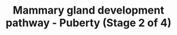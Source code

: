 ---
annotations:
- id: CL:0000314
  parent: native cell
  type: Cell Type Ontology
  value: milk secreting cell
- id: PW:0000004
  parent: regulatory pathway
  type: Pathway Ontology
  value: regulatory pathway
authors:
- Biodados
- Khanspers
- Elisa
- DeSl
- Egonw
- Eweitz
citedin: ''
communities: []
description: The primary mammary gland persists until puberty, when it grows and becomes
  branched. This results in the formation of secondary mammary gland.  ESR1 and NRIP1
  co-regulates PGR, STAT5A and AREG, which control proliferation and differentiation
  during mammary gland development. NRIP1 is also required for ductal elongation,
  in both epithelial and in stromal compartments [http://www.ncbi.nlm.nih.gov/pubmed/23404106
  1]. Estrogen may also execute its growth effect through EGF. Especially, ERBB2,
  an EGF receptor, may activate or inhibit the growth according to the stage of development.
  In puberty, ERBB2 impairs the mammary epithelial cell proliferation [http://www.ncbi.nlm.nih.gov/pubmed/11146549
  2]. AP1 regulates postnatal mammary gland development, mainly in puberty. Some AP1-dependent
  genes are shown in the figure [http://www.ncbi.nlm.nih.gov/pubmed/16678816 3]. FOSL1
  is a FOS family member. FOS family members dimerize with JUN family members to form
  AP1 complex. MYC and CCND1 are associated with cell proliferation. VIM is a component
  of intermediate filaments and FN1 are related to cell adhesion and migration. TIMP1
  is a protease inhibitor.
last-edited: 2024-02-20
ndex: 964c90ba-8b65-11eb-9e72-0ac135e8bacf
organisms:
- Homo sapiens
redirect_from:
- /index.php/Pathway:WP2814
- /instance/WP2814
- /instance/WP2814_r128676
revision: r128676
schema-jsonld:
- '@context': https://schema.org/
  '@id': https://wikipathways.github.io/pathways/WP2814.html
  '@type': Dataset
  creator:
    '@type': Organization
    name: WikiPathways
  description: The primary mammary gland persists until puberty, when it grows and
    becomes branched. This results in the formation of secondary mammary gland.  ESR1
    and NRIP1 co-regulates PGR, STAT5A and AREG, which control proliferation and differentiation
    during mammary gland development. NRIP1 is also required for ductal elongation,
    in both epithelial and in stromal compartments [http://www.ncbi.nlm.nih.gov/pubmed/23404106
    1]. Estrogen may also execute its growth effect through EGF. Especially, ERBB2,
    an EGF receptor, may activate or inhibit the growth according to the stage of
    development. In puberty, ERBB2 impairs the mammary epithelial cell proliferation
    [http://www.ncbi.nlm.nih.gov/pubmed/11146549 2]. AP1 regulates postnatal mammary
    gland development, mainly in puberty. Some AP1-dependent genes are shown in the
    figure [http://www.ncbi.nlm.nih.gov/pubmed/16678816 3]. FOSL1 is a FOS family
    member. FOS family members dimerize with JUN family members to form AP1 complex.
    MYC and CCND1 are associated with cell proliferation. VIM is a component of intermediate
    filaments and FN1 are related to cell adhesion and migration. TIMP1 is a protease
    inhibitor.
  keywords:
  - AREG
  - CCND1
  - DNA
  - EGF
  - ERBB2
  - ESR1
  - FN1
  - FOSL1
  - MYC
  - NRIP1
  - PGR
  - STAT5A
  - TIMP1
  - VIM
  license: CC0
  name: Mammary gland development pathway - Puberty (Stage 2 of 4)
seo: CreativeWork
title: Mammary gland development pathway - Puberty (Stage 2 of 4)
wpid: WP2814
---